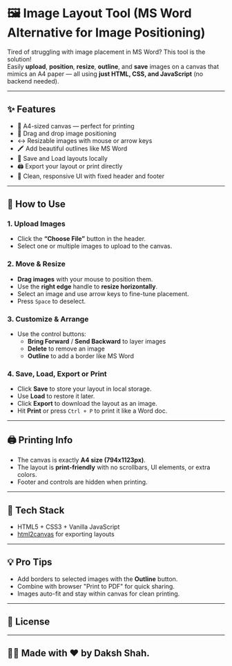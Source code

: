 # 🖼️ Image Layout Tool (MS Word Alternative for Image Positioning)

Tired of struggling with image placement in MS Word? This tool is the solution!  
Easily **upload**, **position**, **resize**, **outline**, and **save** images on a canvas that mimics an A4 paper — all using **just HTML, CSS, and JavaScript** (no backend needed).

---

## ✨ Features

- 📄 A4-sized canvas — perfect for printing
- 🔼 Drag and drop image positioning
- ↔️ Resizable images with mouse or arrow keys
- 🖍️ Add beautiful outlines like MS Word
- 💾 Save and Load layouts locally
- 🖨️ Export your layout or print directly
- 🎨 Clean, responsive UI with fixed header and footer

---

## 📸 How to Use

### 1. Upload Images
- Click the **“Choose File”** button in the header.
- Select one or multiple images to upload to the canvas.

### 2. Move & Resize
- **Drag images** with your mouse to position them.
- Use the **right edge** handle to **resize horizontally**.
- Select an image and use arrow keys to fine-tune placement.
- Press `Space` to deselect.

### 3. Customize & Arrange
- Use the control buttons:
  - **Bring Forward** / **Send Backward** to layer images
  - **Delete** to remove an image
  - **Outline** to add a border like MS Word

### 4. Save, Load, Export or Print
- Click **Save** to store your layout in local storage.
- Use **Load** to restore it later.
- Click **Export** to download the layout as an image.
- Hit **Print** or press `Ctrl + P` to print it like a Word doc.

---

## 🖨️ Printing Info

- The canvas is exactly **A4 size (794x1123px)**.
- The layout is **print-friendly** with no scrollbars, UI elements, or extra colors.
- Footer and controls are hidden when printing.

---

## 📂 Tech Stack

- HTML5 + CSS3 + Vanilla JavaScript
- [html2canvas](https://html2canvas.hertzen.com/) for exporting layouts

---

## 💡 Pro Tips

- Add borders to selected images with the **Outline** button.
- Combine with browser "Print to PDF" for quick sharing.
- Images auto-fit and stay within canvas for clean printing.

---

## 📄 License



---

## 👨‍💻 Made with ❤️ by Daksh Shah.
